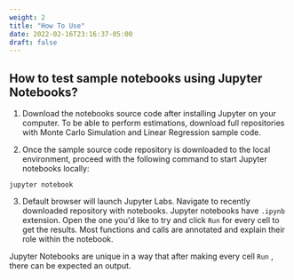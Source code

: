 ```yaml
---
weight: 2
title: "How To Use"
date: 2022-02-16T23:16:37-05:00
draft: false
---
```

## How to test sample notebooks using Jupyter Notebooks?

1. Download the notebooks source code after installing Jupyter on your computer. To be able to perform estimations, download full repositories with Monte Carlo Simulation and Linear Regression sample code.

2. Once the sample source code repository is downloaded to the local environment, proceed with the following command to start Jupyter notebooks locally:

```
jupyter notebook
```
3. Default browser will launch Jupyter Labs. Navigate to recently downloaded repository with notebooks. 
    Jupyter notebooks have ``` .ipynb ``` extension. Open the one you'd like to try and click ``` Run ``` for every cell to get the results. Most functions and calls are annotated and explain their role within the notebook. 

Jupyter Notebooks are unique in a way that after making every cell  ``` Run ``` , there can be expected an output. 